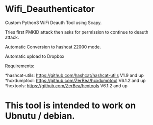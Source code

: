 # Wifi_Deauthenticator

Custom Python3 WiFi Deauth Tool using Scapy.

Tries first PMKID attack then asks for permission to continue to deauth attack.

Automatic Conversion to hashcat 22000 mode.

Automatic upload to Dropbox

Requirements:

*hashcat-utils: https://github.com/hashcat/hashcat-utils V1.9 and up    
*hcxdumptool: https://github.com/ZerBea/hcxdumptool V6.1.2 and up  
*hcxtools: https://github.com/ZerBea/hcxtools V6.1.2 and up  

# This tool is intended to work on Ubnutu / debian.
